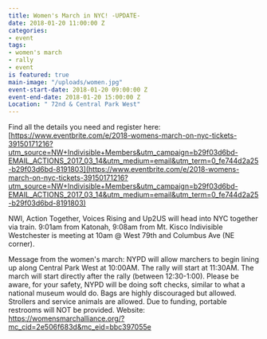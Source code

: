 ```yaml
---
title: Women's March in NYC! -UPDATE-
date: 2018-01-20 11:00:00 Z
categories:
- event
tags:
- women's march
- rally
- event
is featured: true
main-image: "/uploads/women.jpg"
event-start-date: 2018-01-20 09:00:00 Z
event-end-date: 2018-01-20 15:00:00 Z
Location: " 72nd & Central Park West"
---
```


Find all the details you need and register here: [https://www.eventbrite.com/e/2018-womens-march-on-nyc-tickets-39150171216?utm_source=NW+Indivisible+Members&utm_campaign=b29f03d6bd-EMAIL_ACTIONS_2017_03_14&utm_medium=email&utm_term=0_fe744d2a25-b29f03d6bd-8191803](https://www.eventbrite.com/e/2018-womens-march-on-nyc-tickets-39150171216?utm_source=NW+Indivisible+Members&utm_campaign=b29f03d6bd-EMAIL_ACTIONS_2017_03_14&utm_medium=email&utm_term=0_fe744d2a25-b29f03d6bd-8191803)

NWI, Action Together, Voices Rising and Up2US will head into NYC together via train.
9:01am from Katonah, 9:08am from Mt. Kisco
Indivisible Westchester is meeting at 10am @ West 79th and Columbus Ave (NE corner).


Message from the women's march:
NYPD will allow marchers to begin lining up along Central Park West at 10:00AM. The rally will start at 11:30AM. The march will start directly after the rally (between 12:30-1:00).
Please be aware, for your safety, NYPD will be doing soft checks, similar to what a national museum would do. Bags are highly discouraged but allowed. Strollers and service animals are allowed. Due to funding, portable restrooms will NOT be provided. 
Website: https://womensmarchalliance.org/?mc_cid=2e506f683d&mc_eid=bbc397055e